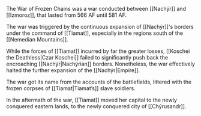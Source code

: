 The War of Frozen Chains was a war conducted between [[Nachýr]] and [[Izmoroz]], that lasted from 566 AF until 581 AF. 

The war was triggered by the continuous expansion of [[Nachýr]]'s borders under the command of [[Tiamat]], especially in the regions south of the [[Nemedian Mountains]]. 

While the forces of [[Tiamat]] incurred by far the greater losses, [[Koschei the Deathless|Czar Koschei]] failed to significantly push back the encroaching [[Nachýr|Nachýrian]] borders. Nonetheless, the war effectively halted the further expansion of the [[Nachýr|Empire]].

The war got its name from the accounts of the battlefields, littered with the frozen corpses of [[Tiamat|Tiamat’s]] slave soldiers. 

In the aftermath of the war, [[Tiamat]] moved her capital to the newly conquered eastern lands, to the newly conquered city of [[Chýrusandr]].

